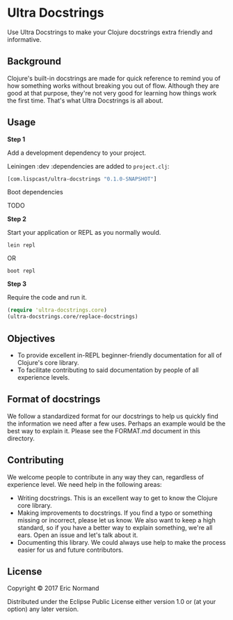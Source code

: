 # Ultra Docstrings

Use Ultra Docstrings to make your Clojure docstrings extra friendly
and informative.

## Background

Clojure's built-in docstrings are made for quick reference to remind
you of how something works without breaking you out of flow. Although
they are good at that purpose, they're not very good for learning how
things work the first time. That's what Ultra Docstrings is all about.

## Usage

**Step 1**

Add a development dependency to your project.

Leiningen :dev :dependencies are added to `project.clj`:

```clojure
[com.lispcast/ultra-docstrings "0.1.0-SNAPSHOT"]
```

Boot dependencies

TODO

**Step 2**

Start your application or REPL as you normally would.

```
lein repl
```

OR

```
boot repl
```

**Step 3**

Require the code and run it.

```clojure
(require 'ultra-docstrings.core)
(ultra-docstrings.core/replace-docstrings)
```

## Objectives

* To provide excellent in-REPL beginner-friendly documentation for all
  of Clojure's core library.
* To facilitate contributing to said documentation by people of all
  experience levels.
  
## Format of docstrings

We follow a standardized format for our docstrings to help us quickly
find the information we need after a few uses. Perhaps an example
would be the best way to explain it. Please see the FORMAT.md document
in this directory.

## Contributing

We welcome people to contribute in any way they can, regardless of
experience level. We need help in the following areas:

* Writing docstrings. This is an excellent way to get to know the
  Clojure core library.
* Making improvements to docstrings. If you find a typo or something
  missing or incorrect, please let us know. We also want to keep a
  high standard, so if you have a better way to explain something,
  we're all ears. Open an issue and let's talk about it.
* Documenting this library. We could always use help to make the
  process easier for us and future contributors.

## License

Copyright © 2017 Eric Normand

Distributed under the Eclipse Public License either version 1.0 or (at
your option) any later version.
